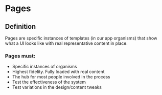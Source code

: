 # Pages

## Definition
Pages are specific instances of templates (in our app organisms) that show what a UI looks like with real representative content in place.

### Pages must:
- Specific instances of organisms
- Highest fidelity. Fully loaded with real content
- The hub for most people involved in the process
- Test the effectiveness of the system
- Test variations in the design/content tweaks
